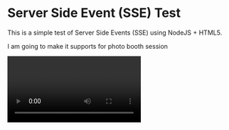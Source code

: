 # Server Side Event (SSE) Test

This is a simple test of Server Side Events (SSE) using NodeJS + HTML5.

I am going to make it supports for photo booth session

<video src="assets/example.mp4" controls></video>
